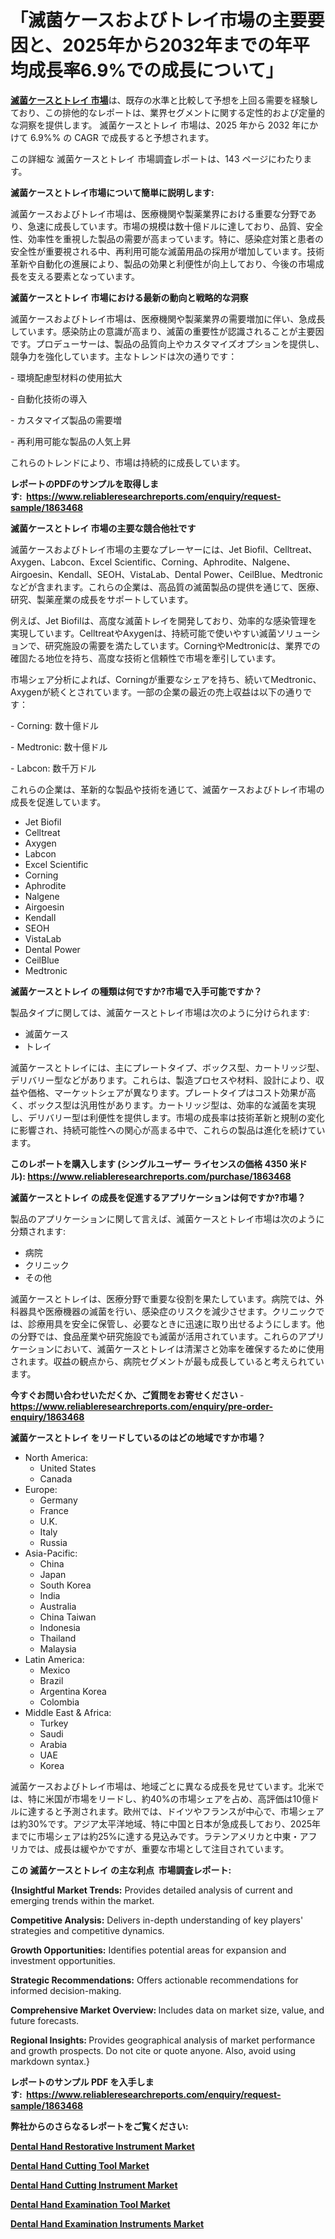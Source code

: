 <p><h1>「滅菌ケースおよびトレイ市場の主要要因と、2025年から2032年までの年平均成長率6.9%での成長について」</h1></p><p data-sourcepos="1:1-1:157"><strong><a href="https://www.reliableresearchreports.com/sterilization-cases-and-trays-r1863468?utm_campaign=110&utm_medium=36&utm_source=Github&utm_content=ia&utm_term=05032025&utm_id=sterilization-cases-and-trays">滅菌ケースとトレイ 市場</a></strong>は、既存の水準と比較して予想を上回る需要を経験しており、この排他的なレポートは、業界セグメントに関する定性的および定量的な洞察を提供します。 滅菌ケースとトレイ 市場は、2025 年から 2032 年にかけて 6.9%% の CAGR で成長すると予想されます。</p>
<p data-sourcepos="3:1-3:50">この詳細な 滅菌ケースとトレイ 市場調査レポートは、143 ページにわたります。</p>
<p><strong>滅菌ケースとトレイ市場について簡単に説明します:</strong></p>
<p><p>滅菌ケースおよびトレイ市場は、医療機関や製薬業界における重要な分野であり、急速に成長しています。市場の規模は数十億ドルに達しており、品質、安全性、効率性を重視した製品の需要が高まっています。特に、感染症対策と患者の安全性が重要視される中、再利用可能な滅菌用品の採用が増加しています。技術革新や自動化の進展により、製品の効果と利便性が向上しており、今後の市場成長を支える要素となっています。</p></p>
<p><strong>滅菌ケースとトレイ 市場における最新の動向と戦略的な洞察</strong></p>
<p><p>滅菌ケースおよびトレイ市場は、医療機関や製薬業界の需要増加に伴い、急成長しています。感染防止の意識が高まり、滅菌の重要性が認識されることが主要因です。プロデューサーは、製品の品質向上やカスタマイズオプションを提供し、競争力を強化しています。主なトレンドは次の通りです：</p><p>- 環境配慮型材料の使用拡大</p><p>- 自動化技術の導入</p><p>- カスタマイズ製品の需要増</p><p>- 再利用可能な製品の人気上昇</p><p>これらのトレンドにより、市場は持続的に成長しています。</p></p>
<p><strong>レポートのPDFのサンプルを取得します</strong><strong>:&nbsp;&nbsp;<a href="https://www.reliableresearchreports.com/enquiry/request-sample/1863468?utm_campaign=110&utm_medium=36&utm_source=Github&utm_content=ia&utm_term=05032025&utm_id=sterilization-cases-and-trays">https://www.reliableresearchreports.com/enquiry/request-sample/1863468</a></strong></p>
<p><strong>滅菌ケースとトレイ 市場の主要な競合他社です</strong></p>
<p><p>滅菌ケースおよびトレイ市場の主要なプレーヤーには、Jet Biofil、Celltreat、Axygen、Labcon、Excel Scientific、Corning、Aphrodite、Nalgene、Airgoesin、Kendall、SEOH、VistaLab、Dental Power、CeilBlue、Medtronicなどが含まれます。これらの企業は、高品質の滅菌製品の提供を通じて、医療、研究、製薬産業の成長をサポートしています。</p><p>例えば、Jet Biofilは、高度な滅菌トレイを開発しており、効率的な感染管理を実現しています。CelltreatやAxygenは、持続可能で使いやすい滅菌ソリューションで、研究施設の需要を満たしています。CorningやMedtronicは、業界での確固たる地位を持ち、高度な技術と信頼性で市場を牽引しています。</p><p>市場シェア分析によれば、Corningが重要なシェアを持ち、続いてMedtronic、Axygenが続くとされています。一部の企業の最近の売上収益は以下の通りです：</p><p>- Corning: 数十億ドル</p><p>- Medtronic: 数十億ドル</p><p>- Labcon: 数千万ドル</p><p>これらの企業は、革新的な製品や技術を通じて、滅菌ケースおよびトレイ市場の成長を促進しています。</p></p>
<p><ul><li>Jet Biofil</li><li>Celltreat</li><li>Axygen</li><li>Labcon</li><li>Excel Scientific</li><li>Corning</li><li>Aphrodite</li><li>Nalgene</li><li>Airgoesin</li><li>Kendall</li><li>SEOH</li><li>VistaLab</li><li>Dental Power</li><li>CeilBlue</li><li>Medtronic</li></ul></p>
<p><strong>滅菌ケースとトレイ の種類は何ですか?市場で入手可能ですか？</strong></p>
<p>製品タイプに関しては、滅菌ケースとトレイ市場は次のように分けられます:</p>
<p><ul><li>滅菌ケース</li><li>トレイ</li></ul></p>
<p><p>滅菌ケースとトレイには、主にプレートタイプ、ボックス型、カートリッジ型、デリバリー型などがあります。これらは、製造プロセスや材料、設計により、収益や価格、マーケットシェアが異なります。プレートタイプはコスト効果が高く、ボックス型は汎用性があります。カートリッジ型は、効率的な滅菌を実現し、デリバリー型は利便性を提供します。市場の成長率は技術革新と規制の変化に影響され、持続可能性への関心が高まる中で、これらの製品は進化を続けています。</p></p>
<p><strong>このレポートを購入します (シングルユーザー ライセンスの価格 4350 米ドル):&nbsp;<a href="https://www.reliableresearchreports.com/purchase/1863468?utm_campaign=110&utm_medium=36&utm_source=Github&utm_content=ia&utm_term=05032025&utm_id=sterilization-cases-and-trays">https://www.reliableresearchreports.com/purchase/1863468</a></strong></p>
<p><strong>滅菌ケースとトレイ の成長を促進するアプリケーションは何ですか?市場？</strong></p>
<p>製品のアプリケーションに関して言えば、滅菌ケースとトレイ市場は次のように分類されます:</p>
<p><ul><li>病院</li><li>クリニック</li><li>その他</li></ul></p>
<p><p>滅菌ケースとトレイは、医療分野で重要な役割を果たしています。病院では、外科器具や医療機器の滅菌を行い、感染症のリスクを減少させます。クリニックでは、診療用具を安全に保管し、必要なときに迅速に取り出せるようにします。他の分野では、食品産業や研究施設でも滅菌が活用されています。これらのアプリケーションにおいて、滅菌ケースとトレイは清潔さと効率を確保するために使用されます。収益の観点から、病院セグメントが最も成長していると考えられています。</p></p>
<p><strong>今すぐお問い合わせいただくか、ご質問をお寄せください</strong><strong>&nbsp;</strong>-<strong><a href="https://www.reliableresearchreports.com/enquiry/pre-order-enquiry/1863468?utm_campaign=110&utm_medium=36&utm_source=Github&utm_content=ia&utm_term=05032025&utm_id=sterilization-cases-and-trays">https://www.reliableresearchreports.com/enquiry/pre-order-enquiry/1863468</a></strong></p>
<p><strong>滅菌ケースとトレイ をリードしているのはどの地域ですか市場？</strong></p>
<p><ul>
    <li>
        North America:
        <ul>
            <li>United States</li>
            <li>Canada</li>
        </ul>
    </li>
    <li>
        Europe:
        <ul>
            <li>Germany</li>
            <li>France</li>
            <li>U.K.</li>
            <li>Italy</li>
            <li>Russia</li>
        </ul>
    </li>
    <li>
        Asia-Pacific:
        <ul>
            <li>China</li>
            <li>Japan</li>
            <li>South Korea</li>
            <li>India</li>
            <li>Australia</li>
            <li>China Taiwan</li>
            <li>Indonesia</li>
            <li>Thailand</li>
            <li>Malaysia</li>
        </ul>
    </li>
    <li>
        Latin America:
        <ul>
            <li>Mexico</li>
            <li>Brazil</li>
            <li>Argentina Korea</li>
            <li>Colombia</li>
        </ul>
    </li>
    <li>
        Middle East & Africa:
        <ul>
            <li>Turkey</li>
            <li>Saudi</li>
            <li>Arabia</li>
            <li>UAE</li>
            <li>Korea</li>
        </ul>
    </li>
    </ul></p>
<p><p>滅菌ケースおよびトレイ市場は、地域ごとに異なる成長を見せています。北米では、特に米国が市場をリードし、約40%の市場シェアを占め、高評価は10億ドルに達すると予測されます。欧州では、ドイツやフランスが中心で、市場シェアは約30%です。アジア太平洋地域、特に中国と日本が急成長しており、2025年までに市場シェアは約25%に達する見込みです。ラテンアメリカと中東・アフリカでは、成長は緩やかですが、重要な市場として注目されています。</p></p>
<p><strong>この 滅菌ケースとトレイ の主な利点&nbsp; 市場調査レポート:</strong></p>
<p><strong>{Insightful Market Trends:</strong> Provides detailed analysis of current and emerging trends within the market.</p>
<p><strong>Competitive Analysis:</strong> Delivers in-depth understanding of key players' strategies and competitive dynamics.</p>
<p><strong>Growth Opportunities:</strong> Identifies potential areas for expansion and investment opportunities.</p>
<p><strong>Strategic Recommendations:</strong> Offers actionable recommendations for informed decision-making.</p>
<p><strong>Comprehensive Market Overview: </strong>Includes data on market size, value, and future forecasts.</p>
<p><strong>Regional Insights: </strong>Provides geographical analysis of market performance and growth prospects. Do not cite or quote anyone. Also, avoid using markdown syntax.}</p>
<p><strong>レポートのサンプル PDF を入手します:&nbsp;</strong><strong>&nbsp;<a href="https://www.reliableresearchreports.com/enquiry/request-sample/1863468?utm_campaign=110&utm_medium=36&utm_source=Github&utm_content=ia&utm_term=05032025&utm_id=sterilization-cases-and-trays">https://www.reliableresearchreports.com/enquiry/request-sample/1863468</a></strong></p>
<p></p>
<p></p>
<p></p>
<p></p>
<p><strong>弊社からのさらなるレポートをご覧ください:</strong></p>
<p><strong><p><a href="https://github.com/ludongfomban/Market-Research-Report-List-1/blob/main/dental-hand-restorative-instrument-market.md?utm_campaign=110&utm_medium=36&utm_source=Github&utm_content=ia&utm_term=05032025&utm_id=sterilization-cases-and-trays">Dental Hand Restorative Instrument Market</a></p><p><a href="https://github.com/haimamuirev8/Market-Research-Report-List-1/blob/main/dental-hand-cutting-tool-market.md?utm_campaign=110&utm_medium=36&utm_source=Github&utm_content=ia&utm_term=05032025&utm_id=sterilization-cases-and-trays">Dental Hand Cutting Tool Market</a></p><p><a href="https://github.com/iquiseeboli/Market-Research-Report-List-1/blob/main/dental-hand-cutting-instrument-market.md?utm_campaign=110&utm_medium=36&utm_source=Github&utm_content=ia&utm_term=05032025&utm_id=sterilization-cases-and-trays">Dental Hand Cutting Instrument Market</a></p><p><a href="https://github.com/giardafshaxb/Market-Research-Report-List-1/blob/main/dental-hand-examination-tool-market.md?utm_campaign=110&utm_medium=36&utm_source=Github&utm_content=ia&utm_term=05032025&utm_id=sterilization-cases-and-trays">Dental Hand Examination Tool Market</a></p><p><a href="https://github.com/naulasulakr0/Market-Research-Report-List-1/blob/main/dental-hand-examination-instruments-market.md?utm_campaign=110&utm_medium=36&utm_source=Github&utm_content=ia&utm_term=05032025&utm_id=sterilization-cases-and-trays">Dental Hand Examination Instruments Market</a></p></strong></p>